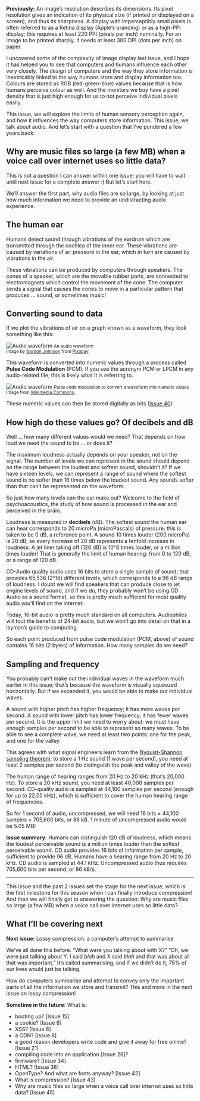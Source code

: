 **Previously:** An image’s resolution describes its dimensions. Its pixel resolution gives an indication of its physical size (if printed or displayed on a screen), and thus its sharpness. A display with imperceptibly small pixels is often referred to as a Retina display (Apple’s branding) or as a high-PPI display; this requires at least 220 PPI (pixels per inch) nominally. For an image to be printed sharply, it needs at least 300 DPI (dots per inch) on paper.

I uncovered some of the complexity of image display last issue, and I hope it has helped you to see that computers and humans influence each other very closely. The design of computers and the way they store information is inextricably linked to the way humans store and display information too. Colours are stored as RGB (red-green-blue) values because that is how humans perceive colour as well. And the monitors we buy have a pixel density that is just high enough for us to not perceive individual pixels easily.

This issue, we will explore the limits of human sensory perception again, and how it influences the way computers store information. This issue, we talk about audio. And let’s start with a question that I’ve pondered a few years back:

## Why are music files so large (a few MB) when a voice call over internet uses so little data?

This is not a question I can answer within one issue; you will have to wait until next issue for a complete answer :) But let’s start here.

We’ll answer the first part, why audio files are so large, by looking at just how much information we need to provide an undistracting audio experience.

## The human ear

Humans detect sound through vibrations of the eardrum which are transmitted through the cochlea of the inner ear. These vibrations are caused by variations of air pressure in the ear, which in turn are caused by vibrations in the air.

These vibrations can be produced by computers through speakers. The cones of a speaker, which are the movable rubber parts, are connected to electromagnets which control the movement of the cone. The computer sends a signal that causes the cones to move in a particular pattern that produces ... sound, or sometimes music!

## Converting sound to data

If we plot the vibrations of air on a graph known as a waveform, they look something like this:


![Audio waveform](https://github.com/ngjunsiang/laymansguide/blob/master/season4/issue045/issue045_01.png?raw=true)
<small>An audio waveform<br />
Image by [Gordon Johnson](https://pixabay.com/users/GDJ-1086657/?utm_source=link-attribution&utm_medium=referral&utm_campaign=image&utm_content=1781570) from [Pixabay](https://pixabay.com/?utm_source=link-attribution&utm_medium=referral&utm_campaign=image&utm_content=1781570).</small>


This waveform is converted into numeric values through a process called **Pulse Code Modulation** (PCM). If you see the acronym PCM or LPCM in any audio-related file, this is likely what it is referring to.


![Audio waveform](https://github.com/ngjunsiang/laymansguide/blob/master/season4/issue045/issue045_02.png?raw=true)
<small>Pulse code modulation to convert a waveform into numeric values<br />
Image from [Wikimedia Commons](https://en.wikipedia.org/wiki/File:Pcm.svg).</small>


These numeric values can then be stored digitally as bits ([Issue 40](https://buttondown.email/laymansguide/archive/lmg-s4-issue-40-bits-and-bytes/)).

## How high do these values go? Of decibels and dB

Well … how many different values would we need? That depends on how loud we need the sound to be … or does it?

The maximum loudness actually depends on your speaker, not on the signal. The number of levels we can represent in the sound should depend on the range between the loudest and softest sound, shouldn’t it? If we have sixteen levels, we can represent a range of sound where the softest sound is no softer than 16 times below the loudest sound. Any sounds softer than that can’t be represented on the waveform.

So just how many levels can the ear make out? Welcome to the field of psychoacoustics, the study of how sound is processed in the ear and perceived in the brain.

Loudness is measured in **decibels** (dB). The softest sound the human ear can hear corresponds to 20 microPa (microPascals) of pressure; this is taken to be 0 dB, a reference point. A sound 10 times louder (200 microPa) is 20 dB, so every increase of 20 dB represents a tenfold increase in loudness. A jet liner taking off (120 dB) is 10^6 times louder, or a million times louder! That is generally the limit of human hearing: from 0 to 120 dB, or a range of 120 dB.

CD-Audio quality audio uses 16 bits to store a single sample of sound; that provides 65,536 (2^16) different levels, which corresponds to a 96 dB range of loudness. I doubt we will find speakers that can produce close to jet engine levels of sound, and if we do, they probably won’t be using CD Audio as a sound format, so this is pretty much sufficient for most quality audio you’ll find on the internet.

Today, 16-bit audio is pretty much standard on all computers. Audiophiles will tout the benefits of 24-bit audio, but we won’t go into detail on that in a layman’s guide to computing.

So each point produced from pulse code modulation (PCM, above) of sound contains 16 bits (2 bytes) of information. How many samples do we need?

## Sampling and frequency

You probably can’t make out the individual waves in the waveform much earlier in this issue; that’s because the waveform is visually squeezed horizontally. But if we expanded it, you would be able to make out individual waves.

A sound with higher pitch has higher frequency; it has more waves per second. A sound with lower pitch has lower frequency; it has fewer waves per second. It is the upper limit we need to worry about: we must have enough samples per second to be able to represent so many waves. To be able to see a complete wave, we need at least two points: one for the peak, and one for the valley.

This agrees with what signal engineers learn from the [Nyquist-Shannon sampling theorem](https://en.wikipedia.org/wiki/Nyquist–Shannon_sampling_theorem): to store a 1 Hz sound (1 wave per second), you need at least 2 samples per second (to distinguish the peak and valley of the wave).

The human range of hearing ranges from 20 Hz to 20 kHz (that’s 20,000 Hz).  To store a 20 kHz sound, you need at least 40,000 samples per second. CD-quality audio is sampled at 44,100 samples per second (enough for up to 22.05 kHz), which is sufficient to cover the human hearing range of frequencies.

So for 1 second of audio, uncompressed, we will need 16 bits × 44,100 samples = 705,600 bits, or 86 kB. 1 minute of uncompressed audio would be 5.05 MB!

**Issue summary:** Humans can distinguish 120 dB of loudness, which means the loudest perceivable sound is a million times louder than the softest perceivable sound. CD audio provides 16 bits of information per sample, sufficient to provide 96 dB. Humans have a hearing range from 20 Hz to 20 kHz. CD audio is sampled at 44.1 kHz. Uncompressed audio thus requires 705,600 bits per second, or 86 kB/s.

<hr/>

This issue and the past 2 issues set the stage for the next issue, which is the first milestone for this season when I can finally introduce compression! And then we will finally get to answering the question: Why are music files so large (a few MB) when a voice call over internet uses so little data?

## What I’ll be covering next

**Next issue:** Lossy compression: a computer’s attempt to summarise

We’ve all done this before. “What were you talking about with X?” “Oh, we were just talking about Y. I said _blah_ and X said _blah_ and that was about all that was important.” It’s called summarising, and if we didn’t do it, 75% of our lives would just be talking.

How do computers summarise and attempt to convey only the important parts of all the information we store and transmit? This and more in the next issue on lossy compression!

**Sometime in the future:** What is:

- booting up? [Issue 15]
- a cookie? [Issue 8]
- XSS? [Issue 8]
- a CDN? [Issue 8]
- a good reason developers write code and give it away for free online? [Issue 21]
- compiling code into an application [Issue 26]?
- firmware? [Issue 34]
- HTML? [Issue 38]
- OpenType? And what are fonts anyway? [Issue 42]
- What is compression? [Issue 43]
- Why are music files so large when a voice call over internet uses so little data? [Issue 45]
